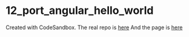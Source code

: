 # 12_port_angular_hello_world
Created with CodeSandbox.
The real repo is [here](https://codesandbox.io/s/confident-goldwasser-rchjo)
And the page is [here](https://rchjo.csb.app/)

